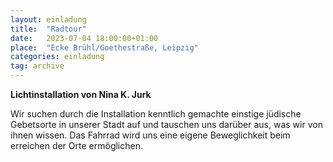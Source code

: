 ```yaml
---
layout: einladung
title:  "Radtour"
date:   2023-07-04 18:00:00+01:00
place:  "Ecke Brühl/Goethestraße, Leipzig"
categories: einladung
tag: archive
---
```


**Lichtinstallation von Nina K. Jurk**

Wir suchen durch die Installation kenntlich gemachte einstige jüdische Gebetsorte in unserer Stadt auf und tauschen uns darüber aus, was wir von ihnen wissen.
Das Fahrrad wird uns eine eigene Beweglichkeit beim erreichen der Orte ermöglichen.
